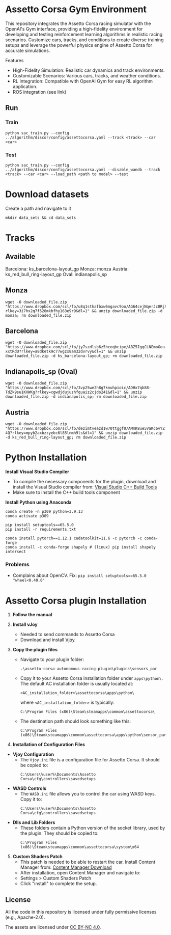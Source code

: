 # Assetto Corsa Gym Environment
This repository integrates the Assetto Corsa racing simulator with the OpenAI's Gym interface, providing a high-fidelity environment for developing and testing reinforcement learning algorithms in realistic racing scenarios.
Customize cars, tracks, and conditions to create diverse training setups and leverage the powerful physics engine of Assetto Corsa for accurate simulations.

Features
- High-Fidelity Simulation: Realistic car dynamics and track environments.
- Customizable Scenarios: Various cars, tracks, and weather conditions.
- RL Integration: Compatible with OpenAI Gym for easy RL algorithm application.
- ROS integration (see link)


## Run

### Train
```
python sac_train.py --config ../algorithm/discor/config/assettocorsa.yaml --track <track> --car <car>
```


### Test
```
python sac_train.py --config ../algorithm/discor/config/assettocorsa.yaml --disable_wandb --track <track> --car <car> --load_path <path to model> --test 
```

# Download datasets


Create a path and navigate to it
```
mkdir data_sets && cd data_sets
```

# Tracks

## Available
Barcelona: ks_barcelona-layout_gp
Monza: monza
Austria: ks_red_bull_ring-layout_gp
Oval: indianapolis_sp

## Monza
```
wget -O downloaded_file.zip "https://www.dropbox.com/scl/fo/u8q1stkafbxw6mgavc9oo/AG64cejNqerJc8Rj9h0FTYk?rlkey=3i7hx2q7f528mkbfhy163e9r9&dl=1" && unzip downloaded_file.zip -d monza; rm downloaded_file.zip
```

## Barcelona
```
wget -O downloaded_file.zip "https://www.dropbox.com/scl/fo/jy7szdlsb6z5hceqbcipe/ABZ5IgqCLNEmoGeu-xxtRdU?rlkey=a8dketk9c77wgzx8am32dvrvy&dl=1" && unzip downloaded_file.zip -d ks_barcelona-layout_gp; rm downloaded_file.zip
```

## Indianapolis_sp (Oval)
```
wget -O downloaded_file.zip "https://www.dropbox.com/scl/fo/3vp25we2h8g7knuhpioic/ADHx7qb88-TdZk9su1KXWKg?rlkey=cgwdjdujuzhfquaiz2cjdo241&dl=1" && unzip downloaded_file.zip -d indianapolis_sp; rm downloaded_file.zip
```

## Austria
```
wget -O downloaded_file.zip "https://www.dropbox.com/scl/fo/dezimtveazd1w70ttggf0/AMmK8ue5VaKc6vYZT_t0-4Q?rlkey=mpyb2axbzzyebc6l85lnmh9ls&dl=1" && unzip downloaded_file.zip -d ks_red_bull_ring-layout_gp; rm downloaded_file.zip
```









# Python Installation

**Install Visual Studio Compiler**
- To compile the necessary components for the plugin, download and install the Visual Studio compiler from:
[Visual Studio C++ Build Tools](https://visualstudio.microsoft.com/visual-cpp-build-tools/)
- Make sure to install the C++ build tools component

**Install Python using Anaconda**
```
conda create -n p309 python=3.9.13
conda activate p309

pip install setuptools==65.5.0
pip install -r requirements.txt

conda install pytorch==1.12.1 cudatoolkit=11.6 -c pytorch -c conda-forge
conda install -c conda-forge shapely # (linux) pip install shapely intersect
```

### Problems
- Complains about OpenCV. Fix:
```pip install setuptools==65.5.0 "wheel<0.40.0"```

# Assetto Corsa plugin Installation
1. **Follow the manual**

2. **Install vJoy**
   - Needed to send commands to Assetto Corsa
   -	Download and install [Vjoy](https://sourceforge.net/projects/vjoystick/)

2. **Copy the plugin files**
   - Navigate to your plugin folder:
     ```
     .\assetto-corsa-autonomous-racing-plugin\plugins\sensors_par
     ```
   - Copy it to your Assetto Corsa installation folder under `apps\python\`. The default AC installation folder is usually located at:
     ```
     <AC_installation_folder>\assettocorsa\apps\python\
     ```
     where `<AC_installation_folder>` is typically:
     ```
     C:\Program Files (x86)\Steam\steamapps\common\assettocorsa\
     ```
   - The destination path should look something like this:
     ```
     C:\Program Files (x86)\Steam\steamapps\common\assettocorsa\apps\python\sensor_par
     ```
3. **Installation of Configuration Files**

  - **Vjoy Configuration**
    - The `Vjoy.ini` file is a configuration file for Assetto Corsa. It should be copied to:
      ```
      C:\Users\%user%\Documents\Assetto Corsa\cfg\controllers\savedsetups
      ```
  - **WASD Controls**
    - The `WASD.ini` file allows you to control the car using WASD keys. Copy it to:
      ```
      C:\Users\%user%\Documents\Assetto Corsa\cfg\controllers\savedsetups
      ```
  - **Dlls and Lib Folders**
    - These folders contain a Python version of the socket library, used by the plugin. They should be copied to:
      ```
      C:\Program Files (x86)\Steam\steamapps\common\assettocorsa\system\x64
      ```

5. **Custom Shaders Patch**
    - This patch is needed to be able to restart the car. Install Content Manager from:
    [Content Manager Download](https://acstuff.ru/app/)
    - After installation, open Content Manager and navigate to:
    - Settings > Custom Shaders Patch
    - Click "install" to complete the setup.


## License

All the code in this repository is licensed under fully permissive licenses (e.g., Apache-2.0).

The assets are licensed under [CC BY-NC 4.0](https://creativecommons.org/licenses/by-nc/4.0/legalcode).
